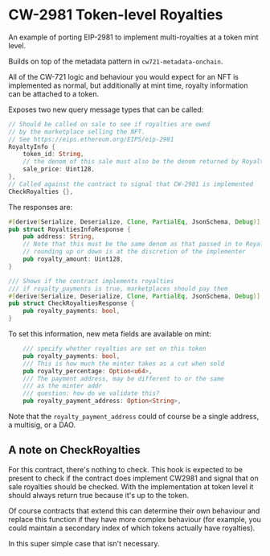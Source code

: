# CW-2981 Token-level Royalties

An example of porting EIP-2981 to implement multi-royalties at a token mint level.

Builds on top of the metadata pattern in `cw721-metadata-onchain`.

All of the CW-721 logic and behaviour you would expect for an NFT is implemented as normal, but additionally at mint time, royalty information can be attached to a token.

Exposes two new query message types that can be called:

```rust
// Should be called on sale to see if royalties are owed
// by the marketplace selling the NFT.
// See https://eips.ethereum.org/EIPS/eip-2981
RoyaltyInfo {
    token_id: String,
    // the denom of this sale must also be the denom returned by RoyaltiesInfoResponse
    sale_price: Uint128,
},
// Called against the contract to signal that CW-2981 is implemented
CheckRoyalties {},
```

The responses are:

```rust
#[derive(Serialize, Deserialize, Clone, PartialEq, JsonSchema, Debug)]
pub struct RoyaltiesInfoResponse {
    pub address: String,
    // Note that this must be the same denom as that passed in to RoyaltyInfo
    // rounding up or down is at the discretion of the implementer
    pub royalty_amount: Uint128,
}

/// Shows if the contract implements royalties
/// if royalty_payments is true, marketplaces should pay them
#[derive(Serialize, Deserialize, Clone, PartialEq, JsonSchema, Debug)]
pub struct CheckRoyaltiesResponse {
    pub royalty_payments: bool,
}
```


To set this information, new meta fields are available on mint:

```rust
    /// specify whether royalties are set on this token
    pub royalty_payments: bool,
    /// This is how much the minter takes as a cut when sold
    pub royalty_percentage: Option<u64>,
    /// The payment address, may be different to or the same
    /// as the minter addr
    /// question: how do we validate this?
    pub royalty_payment_address: Option<String>,
```

Note that the `royalty_payment_address` could of course be a single address, a multisig, or a DAO.

## A note on CheckRoyalties

For this contract, there's nothing to check. This hook is expected to be present to check if the contract does implement CW2981 and signal that on sale royalties should be checked. With the implementation at token level it should always return true because it's up to the token.

Of course contracts that extend this can determine their own behaviour and replace this function if they have more complex behaviour (for example, you could maintain a secondary index of which tokens actually have royalties).

In this super simple case that isn't necessary.
